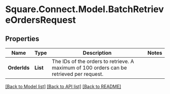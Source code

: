# Square.Connect.Model.BatchRetrieveOrdersRequest
## Properties

Name | Type | Description | Notes
------------ | ------------- | ------------- | -------------
**OrderIds** | **List<string>** | The IDs of the orders to retrieve. A maximum of 100 orders can be retrieved per request. | 



[[Back to Model list]](../README.md#documentation-for-models) [[Back to API list]](../README.md#documentation-for-api-endpoints) [[Back to README]](../README.md)

